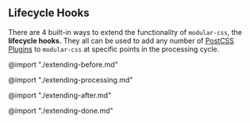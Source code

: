 ## Lifecycle Hooks

There are 4 built-in ways to extend the functionality of `modular-css`, the **lifecycle hooks**. They all can be used to add any number of [PostCSS Plugins](https://github.com/postcss/postcss/blob/main/docs/plugins.md) to `modular-css` at specific points in the processing cycle.

@import "./extending-before.md"

@import "./extending-processing.md"

@import "./extending-after.md"

@import "./extending-done.md"
